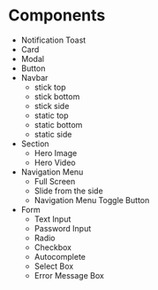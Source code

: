 # Components

- Notification Toast
- Card
- Modal
- Button
- Navbar
    - stick top
    - stick bottom
    - stick side
    - static top
    - static bottom
    - static side
- Section
    - Hero Image
    - Hero Video
- Navigation Menu
    - Full Screen
    - Slide from the side
    - Navigation Menu Toggle Button
- Form
    - Text Input
    - Password Input
    - Radio
    - Checkbox
    - Autocomplete
    - Select Box
    - Error Message Box
